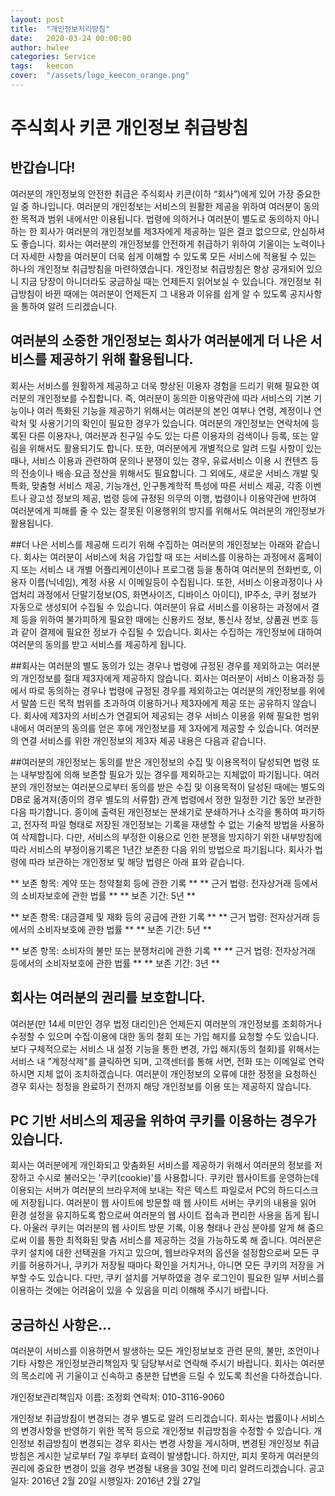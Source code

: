 ```yaml
---
layout: post
title:  "개인정보처리방침"
date:   2020-03-24 00:00:00
author: hwlee
categories: Service
tags:	keecon
cover:  "/assets/logo_keecon_orange.png"
---
```


# 주식회사 키콘 개인정보 취급방침

## 반갑습니다!

여러분의 개인정보의 안전한 취급은 주식회사 키콘(이하 “회사”)에게 있어 가장 중요한 일 중 하나입니다. 여러분의 개인정보는 서비스의 원활한 제공을 위하여 여러분이 동의한 목적과 범위 내에서만 이용됩니다. 법령에 의하거나 여러분이 별도로 동의하지 아니하는 한 회사가 여러분의 개인정보를 제3자에게 제공하는 일은 결코 없으므로, 안심하셔도 좋습니다. 회사는 여러분의 개인정보를 안전하게 취급하기 위하여 기울이는 노력이나 더 자세한 사항을 여러분이 더욱 쉽게 이해할 수 있도록 모든 서비스에 적용될 수 있는 하나의 개인정보 취급방침을 마련하였습니다. 개인정보 취급방침은 항상 공개되어 있으니 지금 당장이 아니더라도 궁금하실 때는 언제든지 읽어보실 수 있습니다. 개인정보 취급방침이 바뀐 때에는 여러분이 언제든지 그 내용과 이유를 쉽게 알 수 있도록 공지사항을 통하여 알려 드리겠습니다.

## 여러분의 소중한 개인정보는 회사가 여러분에게 더 나은 서비스를 제공하기 위해 활용됩니다.
회사는 서비스를 원활하게 제공하고 더욱 향상된 이용자 경험을 드리기 위해 필요한 여러분의 개인정보를 수집합니다. 즉, 여러분이 동의한 이용약관에 따라 서비스의 기본 기능이나 여러 특화된 기능을 제공하기 위해서는 여러분의 본인 여부나 연령, 계정이나 연락처 및 사용기기의 확인이 필요한 경우가 있습니다. 여러분의 개인정보는 연락처에 등록된 다른 이용자나, 여러분과 친구일 수도 있는 다른 이용자의 검색이나 등록, 또는 알림을 위해서도 활용되기도 합니다. 또한, 여러분에게 개별적으로 알려 드릴 사항이 있는 때나, 서비스 이용과 관련하여 문의나 분쟁이 있는 경우, 유료서비스 이용 시 컨텐츠 등의 전송이나 배송∙요금 정산을 위해서도 필요합니다. 그 외에도, 새로운 서비스 개발 및 특화, 맞춤형 서비스 제공, 기능개선, 인구통계학적 특성에 따른 서비스 제공, 각종 이벤트나 광고성 정보의 제공, 법령 등에 규정된 의무의 이행, 법령이나 이용약관에 반하여 여러분에게 피해를 줄 수 있는 잘못된 이용행위의 방지를 위해서도 여러분의 개인정보가 활용됩니다.

##더 나은 서비스를 제공해 드리기 위해 수집하는 여러분의 개인정보는 아래와 같습니다.
회사는 여러분이 서비스에 처음 가입할 때 또는 서비스를 이용하는 과정에서 홈페이지 또는 서비스 내 개별 어플리케이션이나 프로그램 등을 통하여 여러분의 전화번호, 이용자 이름(닉네임), 계정 사용 시 이메일등이 수집됩니다. 또한, 서비스 이용과정이나 사업처리 과정에서 단말기정보(OS, 화면사이즈, 디바이스 아이디), IP주소, 쿠키 정보가 자동으로 생성되어 수집될 수 있습니다.
여러분이 유료 서비스를 이용하는 과정에서 결제 등을 위하여 불가피하게 필요한 때에는 신용카드 정보, 통신사 정보, 상품권 번호 등과 같이 결제에 필요한 정보가 수집될 수 있습니다. 회사는 수집하는 개인정보에 대하여 여러분의 동의를 받고 서비스를 제공하게 됩니다.

##회사는 여러분의 별도 동의가 있는 경우나 법령에 규정된 경우를 제외하고는 여러분의 개인정보를 절대 제3자에게 제공하지 않습니다.
회사는 여러분이 서비스 이용과정 등에서 따로 동의하는 경우나 법령에 규정된 경우를 제외하고는 여러분의 개인정보를 위에서 말씀 드린 목적 범위를 초과하여 이용하거나 제3자에게 제공 또는 공유하지 않습니다. 회사에 제3자의 서비스가 연결되어 제공되는 경우 서비스 이용을 위해 필요한 범위 내에서 여러분의 동의를 얻은 후에 개인정보를 제 3자에게 제공할 수 있습니다. 여러분의 연결 서비스를 위한 개인정보의 제3자 제공 내용은 다음과 같습니다.

##여러분의 개인정보는 동의를 받은 개인정보의 수집 및 이용목적이 달성되면 법령 또는 내부방침에 의해 보존할 필요가 있는 경우를 제외하고는 지체없이 파기됩니다.
여러분의 개인정보는 여러분으로부터 동의를 받은 수집 및 이용목적이 달성된 때에는 별도의 DB로 옮겨져(종이의 경우 별도의 서류함) 관계 법령에서 정한 일정한 기간 동안 보관한 다음 파기합니다. 종이에 출력된 개인정보는 분쇄기로 분쇄하거나 소각을 통하여 파기하고, 전자적 파일 형태로 저장된 개인정보는 기록을 재생할 수 없는 기술적 방법을 사용하여 삭제합니다. 다만, 서비스의 부정한 이용으로 인한 분쟁을 방지하기 위한 내부방침에 따라 서비스의 부정이용기록은 1년간 보존한 다음 위의 방법으로 파기됩니다. 회사가 법령에 따라 보관하는 개인정보 및 해당 법령은 아래 표와 같습니다.

** 보존 항목: 계약 또는 청약철회 등에 관한 기록 **
** 근거 법령: 전자상거래 등에서의 소비자보호에 관한 법률 **
** 보존 기간: 5년 **

** 보존 항목: 대금결제 및 재화 등의 공급에 관한 기록 **
** 근거 법령: 전자상거래 등에서의 소비자보호에 관한 법률 **
** 보존 기간: 5년 **

** 보존 항목: 소비자의 불만 또는 분쟁처리에 관한 기록 **
** 근거 법령: 전자상거래 등에서의 소비자보호에 관한 법률 **
** 보존 기간: 3년 **

## 회사는 여러분의 권리를 보호합니다.
여러분(만 14세 미만인 경우 법정 대리인)은 언제든지 여러분의 개인정보를 조회하거나 수정할 수 있으며 수집∙이용에 대한 동의 철회 또는 가입 해지를 요청할 수도 있습니다. 보다 구체적으로는 서비스 내 설정 기능을 통한 변경, 가입 해지(동의 철회)를 위해서는 서비스 내 "계정삭제"를 클릭하면 되며, 고객센터를 통해 서면, 전화 또는 이메일로 연락하시면 지체 없이 조치하겠습니다. 여러분이 개인정보의 오류에 대한 정정을 요청하신 경우 회사는 정정을 완료하기 전까지 해당 개인정보를 이용 또는 제공하지 않습니다.

## PC 기반 서비스의 제공을 위하여 쿠키를 이용하는 경우가 있습니다.
회사는 여러분에게 개인화되고 맞춤화된 서비스를 제공하기 위해서 여러분의 정보를 저장하고 수시로 불러오는 '쿠키(cookie)'를 사용합니다. 쿠키란 웹사이트를 운영하는데 이용되는 서버가 여러분의 브라우저에 보내는 작은 텍스트 파일로서 PC의 하드디스크에 저장됩니다. 여러분이 웹 사이트에 방문할 때 웹 사이트 서버는 쿠키의 내용을 읽어 환경 설정을 유지하도록 함으로써 여러분의 웹 사이트 접속과 편리한 사용을 돕게 됩니다. 아울러 쿠키는 여러분의 웹 사이트 방문 기록, 이용 형태나 관심 분야를 알게 해 줌으로써 이를 통한 최적화된 맞춤 서비스를 제공하는 것을 가능하도록 해 줍니다. 여러분은 쿠키 설치에 대한 선택권을 가지고 있으며, 웹브라우저의 옵션을 설정함으로써 모든 쿠키를 허용하거나, 쿠키가 저장될 때마다 확인을 거치거나, 아니면 모든 쿠키의 저장을 거부할 수도 있습니다. 다만, 쿠키 설치를 거부하였을 경우 로그인이 필요한 일부 서비스를 이용하는 것에는 어려움이 있을 수 있음을 미리 이해해 주시기 바랍니다.

## 궁금하신 사항은…
여러분이 서비스를 이용하면서 발생하는 모든 개인정보보호 관련 문의, 불만, 조언이나 기타 사항은 개인정보관리책임자 및 담당부서로 연락해 주시기 바랍니다. 회사는 여러분의 목소리에 귀 기울이고 신속하고 충분한 답변을 드릴 수 있도록 최선을 다하겠습니다.

개인정보관리책임자
이름: 조정회
연락처: 010-3116-9060

개인정보 취급방침이 변경되는 경우 별도로 알려 드리겠습니다.
회사는 법률이나 서비스의 변경사항을 반영하기 위한 목적 등으로 개인정보 취급방침을 수정할 수 있습니다. 개인정보 취급방침이 변경되는 경우 회사는 변경 사항을 게시하며, 변경된 개인정보 취급방침은 게시한 날로부터 7일 후부터 효력이 발생합니다. 하지만, 피치 못하게 여러분의 권리에 중요한 변경이 있을 경우 변경될 내용을 30일 전에 미리 알려드리겠습니다.
공고일자: 2016년 2월 20일
시행일자: 2016년 2월 27일
